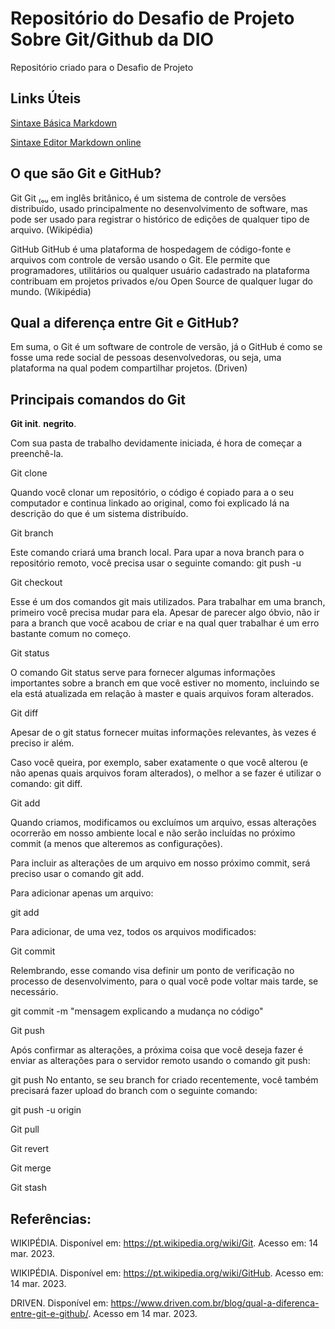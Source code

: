 # Repositório do Desafio de Projeto Sobre Git/Github da DIO
Repositório criado para o Desafio de Projeto
## Links Úteis
[Sintaxe Básica Markdown](https://www.markdownguide.org/getting-started/)

[Sintaxe Editor Markdown online](https://dillinger.io/)     
## O que são Git e GitHub?
Git
Git ₍ₒᵤ em inglês britânico₎ é um sistema de controle de versões distribuído, usado principalmente no desenvolvimento de software, mas pode ser usado para registrar o histórico de edições de qualquer tipo de arquivo. (Wikipédia)

GitHub
GitHub é uma plataforma de hospedagem de código-fonte e arquivos com controle de versão usando o Git. Ele permite que programadores, utilitários ou qualquer usuário cadastrado na plataforma contribuam em projetos privados e/ou Open Source de qualquer lugar do mundo. (Wikipédia)

## Qual a diferença entre Git e GitHub?
Em suma, o Git é um software de controle de versão, já o GitHub é como se fosse uma rede social de pessoas desenvolvedoras, ou seja, uma plataforma na qual podem compartilhar projetos. (Driven)



## Principais comandos do Git
**Git init**. **negrito**.
  
  Com sua pasta de trabalho devidamente iniciada, é hora de começar a preenchê-la.

Git clone

  Quando você clonar um repositório, o código é copiado para a o seu computador e continua linkado ao original, como foi explicado lá na descrição do que é um sistema distribuído.

Git branch

  Este comando criará uma branch local. Para upar a nova branch para o repositório remoto, você precisa usar o seguinte comando: git push -u <remote> <nome-da-branch>

Git checkout

  Esse é um dos comandos git mais utilizados. Para trabalhar em uma branch, primeiro você precisa mudar para ela. Apesar de parecer algo óbvio, não ir para a branch que você acabou de criar e na qual quer trabalhar é um erro bastante comum no começo.
  
Git status

  O comando Git status serve para fornecer algumas informações importantes sobre a branch em que você estiver no momento, incluindo se ela está atualizada em relação à master e quais arquivos foram alterados.  

Git diff
  
  Apesar de o git status fornecer muitas informações relevantes, às vezes é preciso ir além.  

  Caso você queira, por exemplo, saber exatamente o que você alterou (e não apenas quais arquivos foram alterados), o melhor a se fazer é utilizar o comando: git diff. 

Git add

  Quando criamos, modificamos ou excluímos um arquivo, essas alterações ocorrerão em nosso ambiente local e não serão incluídas no próximo commit (a menos que alteremos as configurações).

  Para incluir as alterações de um arquivo em nosso próximo commit, será preciso usar o comando git add.

  Para adicionar apenas um arquivo:

git add <arquivo>
  
  Para adicionar, de uma vez, todos os arquivos modificados:

Git commit

  Relembrando, esse comando visa definir um ponto de verificação no processo de desenvolvimento, para o qual você pode voltar mais tarde, se necessário.

git commit -m "mensagem explicando a mudança no código"
  
Git push
  
  Após confirmar as alterações, a próxima coisa que você deseja fazer é enviar as alterações para o servidor remoto usando o comando git push:

git push <remote> <nome-do-branch>
No entanto, se seu branch for criado recentemente, você também precisará fazer upload do branch com o seguinte comando:

git push -u origin <nome-do-branch>

Git pull

Git revert

Git merge

Git stash
  
  ## Referências:
WIKIPÉDIA. Disponível em: https://pt.wikipedia.org/wiki/Git. Acesso em: 14 mar. 2023.

WIKIPÉDIA. Disponível em: https://pt.wikipedia.org/wiki/GitHub. Acesso em: 14 mar. 2023.

DRIVEN. Disponível em: https://www.driven.com.br/blog/qual-a-diferenca-entre-git-e-github/. Acesso em 14 mar. 2023.
